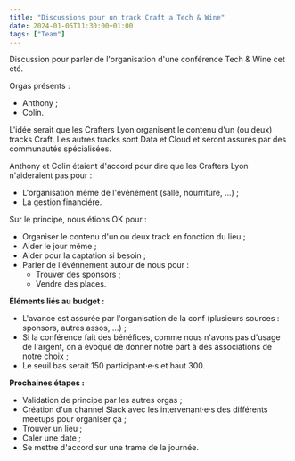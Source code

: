 ```yaml
---
title: "Discussions pour un track Craft a Tech & Wine"
date: 2024-01-05T11:30:00+01:00
tags: ["Team"]
---
```


Discussion pour parler de l'organisation d'une conférence Tech & Wine cet été.  

Orgas présents : 

* Anthony ;
* Colin.

L'idée serait que les Crafters Lyon organisent le contenu d'un (ou deux) tracks Craft. Les autres tracks sont Data et Cloud et seront assurés par des communautés spécialisées.  

Anthony et Colin étaient d'accord pour dire que les Crafters Lyon n'aideraient pas pour :

* L'organisation même de l'événément (salle, nourriture, ...) ;
* La gestion financiére.

Sur le principe, nous étions OK pour :

* Organiser le contenu d'un ou deux track en fonction du lieu ;
* Aider le jour même ;
* Aider pour la captation si besoin ;
* Parler de l'événnement autour de nous pour :
    * Trouver des sponsors ;
    * Vendre des places.

**Éléments liés au budget :**

* L'avance est assurée par l'organisation de la conf (plusieurs sources : sponsors, autres assos, ...) ;
* Si la conférence fait des bénéfices, comme nous n'avons pas d'usage de l'argent, on a évoqué de donner notre part à des associations de notre choix ;
* Le seuil bas serait 150 participant·e·s et haut 300.

**Prochaines étapes :**

* Validation de principe par les autres orgas ;
* Création d'un channel Slack avec les intervenant·e·s des différents meetups pour organiser ça ;
* Trouver un lieu ;
* Caler une date ;
* Se mettre d'accord sur une trame de la journée.
